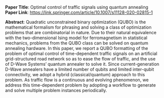**Paper Title**: Optimal control of traffic signals using quantum annealing
**Paper Link**: https://link.springer.com/article/10.1007/s11128-020-02815-1

**Abstract**: Quadratic unconstrained binary optimization (QUBO) is the mathematical formalism for phrasing and solving a class of optimization problems that are combinatorial in nature. Due to their natural equivalence with the two-dimensional Ising model for ferromagnetism in statistical mechanics, problems from the QUBO class can be solved on quantum annealing hardware. In this paper, we report a QUBO formatting of the problem of optimal control of time-dependent traffic signals on an artificial grid-structured road network so as to ease the flow of traffic, and the use of D-Wave Systems’ quantum annealer to solve it. Since current-generation D-Wave annealers have a limited number of qubits and limited inter-qubit connectivity, we adopt a hybrid (classical/quantum) approach to this problem. As traffic flow is a continuous and evolving phenomenon, we address this time-dependent problem by adopting a workflow to generate and solve multiple problem instances periodically.
